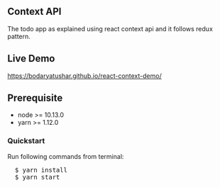 ## Context API

The todo app as explained using react context api and it follows redux pattern.

## Live Demo
<a href="https://bodaryatushar.github.io/react-context-demo/"> https://bodaryatushar.github.io/react-context-demo/ </a>

## Prerequisite
<ul>
  <li>node >= 10.13.0</li>
  <li>yarn >= 1.12.0</li>
</ul>

### Quickstart

Run following commands from terminal:<br/>

<pre>
  $ yarn install
  $ yarn start
</pre>


